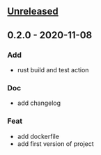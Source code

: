 <a name="unreleased"></a>
## [Unreleased]


<a name="0.2.0"></a>
## 0.2.0 - 2020-11-08
### Add
- rust build and test action

### Doc
- add changelog

### Feat
- add dockerfile
- add first version of project


[Unreleased]: https://github.com/nipierre/gitlab-pr-bot/compare/0.2.0...HEAD
